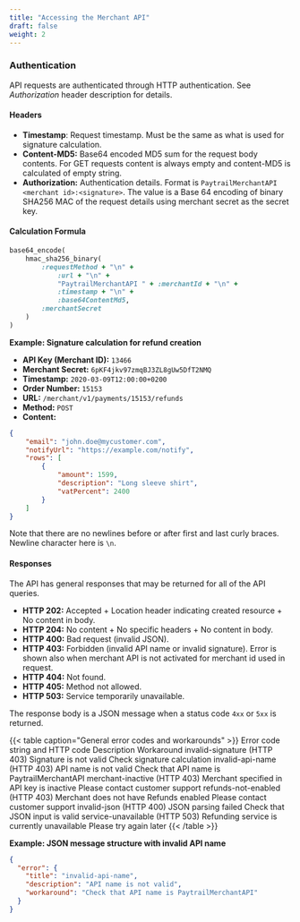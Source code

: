 ```yaml
---
title: "Accessing the Merchant API"
draft: false
weight: 2
---
```


### Authentication

API requests are authenticated through HTTP authentication. See _Authorization_ header description for details.

#### Headers

- **Timestamp**: Request timestamp. Must be the same as what is used for signature calculation.
- **Content-MD5:** Base64 encoded MD5 sum for the request body contents. For GET requests content is always empty and content-MD5 is calculated of empty string.
- **Authorization:** Authentication details. Format is `PaytrailMerchantAPI <merchant id>:<signature>`. The value is a Base 64 encoding of binary SHA256 MAC of the request details using merchant secret as the secret key.
  
#### Calculation Formula

```rb
base64_encode(
    hmac_sha256_binary(
        :requestMethod + "\n" +
            :url + "\n" +
            "PaytrailMerchantAPI " + :merchantId + "\n" +
            :timestamp + "\n" +
            :base64ContentMd5,
        :merchantSecret
    )
)
```

**Example: Signature calculation for refund creation**

- **API Key (Merchant ID):** `13466`
- **Merchant Secret:** `6pKF4jkv97zmqBJ3ZL8gUw5DfT2NMQ`
- **Timestamp:** `2020-03-09T12:00:00+0200`
- **Order Number:**	`15153`
- **URL:** `/merchant/v1/payments/15153/refunds`
- **Method:** `POST`
- **Content:**

```json
{
    "email": "john.doe@mycustomer.com",
    "notifyUrl": "https://example.com/notify",
    "rows": [
        {
            "amount": 1599,
            "description": "Long sleeve shirt",
            "vatPercent": 2400
        }
    ]
}
```

Note that there are no newlines before or after first and last curly braces. Newline character here is `\n`.

#### Responses

The API has general responses that may be returned for all of the API queries.

- **HTTP 202:** Accepted + Location header indicating created resource + No content in body.
- **HTTP 204:** No content + No specific headers + No content in body.
- **HTTP 400:** Bad request (invalid JSON).
- **HTTP 403:** Forbidden (invalid API name or invalid signature). Error is shown also when merchant API is not activated for merchant id used in request.
- **HTTP 404:** Not found.
- **HTTP 405:** Method not allowed.
- **HTTP 503:** Service temporarily unavailable.

The response body is a JSON message when a status code `4xx` or `5xx` is returned.

{{< table caption="General error codes and workarounds" >}}
    <thead>
        <tr>
            <th>Error code string and HTTP code</th>
            <th>Description</th>
            <th>Workaround</th>
        </tr>
    </thead>
    <tbody>
        <tr>
            <td>invalid-signature (HTTP 403)</td>
            <td>Signature is not valid</td>
            <td>Check signature calculation</td>
        </tr>
        <tr>
            <td>invalid-api-name (HTTP 403)</td>
            <td>API name is not valid</td>
            <td>Check that API name is PaytrailMerchantAPI</td>
        </tr>
        <tr>
            <td>merchant-inactive (HTTP 403)</td>
            <td>Merchant specified in API key is inactive</td>
            <td>Please contact customer support</td>
        </tr>
        <tr>
            <td>refunds-not-enabled (HTTP 403)</td>
            <td>Merchant does not have Refunds enabled</td>
            <td>Please contact customer support</td>
        </tr>
        <tr>
            <td>invalid-json (HTTP 400)</td>
            <td>JSON parsing failed</td>
            <td>Check that JSON input is valid</td>
        </tr>
        <tr>
            <td>service-unavailable (HTTP 503)</td>
            <td>Refunding service is currently unavailable</td>
            <td>Please try again later</td>
        </tr>
    </tbody>
{{< /table >}}

**Example: JSON message structure with invalid API name**

```json
{
  "error": {
    "title": "invalid-api-name",
    "description": "API name is not valid",
    "workaround": "Check that API name is PaytrailMerchantAPI"
  }
}
```
